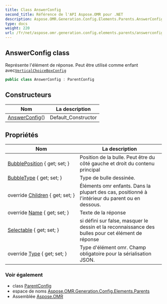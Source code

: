 ```yaml
---
title: Class AnswerConfig
second_title: Référence de l'API Aspose.OMR pour .NET
description: Aspose.OMR.Generation.Config.Elements.Parents.AnswerConfig classe. Représente lélément de réponse. Peut être utilisé comme enfant avecVerticalChoiceBoxConfig
type: docs
weight: 220
url: /fr/net/aspose.omr.generation.config.elements.parents/answerconfig/
---
```

## AnswerConfig class

Représente l'élément de réponse. Peut être utilisé comme enfant avec[`VerticalChoiceBoxConfig`](../verticalchoiceboxconfig/)

```csharp
public class AnswerConfig : ParentConfig
```

## Constructeurs

| Nom | La description |
| --- | --- |
| [AnswerConfig](answerconfig/)() | Default_Constructor |

## Propriétés

| Nom | La description |
| --- | --- |
| [BubblePosition](../../aspose.omr.generation.config.elements.parents/answerconfig/bubbleposition/) { get; set; } | Position de la bulle. Peut être du côté gauche et droit du contenu principal |
| [BubbleType](../../aspose.omr.generation.config.elements.parents/answerconfig/bubbletype/) { get; set; } | Type de bulle dessinée. |
| override [Children](../../aspose.omr.generation.config.elements.parents/answerconfig/children/) { get; set; } | Éléments omr enfants. Dans la plupart des cas, positionné à l'intérieur du parent ou en dessous. |
| override [Name](../../aspose.omr.generation.config.elements.parents/answerconfig/name/) { get; set; } | Texte de la réponse |
| [Selectable](../../aspose.omr.generation.config.elements.parents/answerconfig/selectable/) { get; set; } | si défini sur false, masquer le dessin et la reconnaissance des bulles pour cet élément de réponse |
| override [Type](../../aspose.omr.generation.config.elements.parents/answerconfig/type/) { get; set; } | Type d'élément omr. Champ obligatoire pour la sérialisation JSON. |

### Voir également

* class [ParentConfig](../../aspose.omr.generation.config/parentconfig/)
* espace de noms [Aspose.OMR.Generation.Config.Elements.Parents](../../aspose.omr.generation.config.elements.parents/)
* Assemblée [Aspose.OMR](../../)


